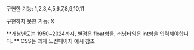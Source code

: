 구현한 기능: 1,2,3,4,5,6,7,8,9,10,11

구현하지 못한 기능: X

\*\*개봉년도는 1950~2024까지, 별점은 float형을, 러닝타임은 int형을 입력해야합니다.
\*\* CSS는 과제 노션페이지 예시 참조
